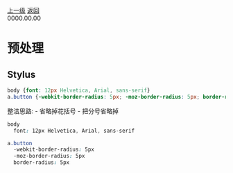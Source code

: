 <div class="extend-header">
    <div class="info">
        <div class="record">
            <a class="back" href="./">上一级</a>
            <a class="back" href="./">返回</a>
        </div>        
        <div class="mini">
            <span>0000.00.00</span>
        </div>
    </div>
    <div class="content"></div>
</div>
<div class="content-header">
<h1>预处理</h1>
</div>



## Stylus
```css
body {font: 12px Helvetica, Arial, sans-serif}
a.button {-webkit-border-radius: 5px; -moz-border-radius: 5px; border-radius: 5px}
```
整洁思路: - 省略掉花括号  - 把分号省略掉
```css
body
  font: 12px Helvetica, Arial, sans-serif

a.button
  -webkit-border-radius: 5px
  -moz-border-radius: 5px
  border-radius: 5px
```
